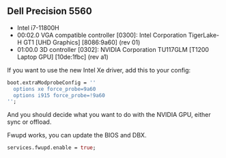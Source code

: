 ## Dell Precision 5560

- Intel i7-11800H
- 00:02.0 VGA compatible controller [0300]: Intel Corporation TigerLake-H GT1 [UHD Graphics] [8086:9a60] (rev 01)
- 01:00.0 3D controller [0302]: NVIDIA Corporation TU117GLM [T1200 Laptop GPU] [10de:1fbc] (rev a1)

If you want to use the new Intel Xe driver, add this to your config:
```nix
boot.extraModprobeConfig = ''
  options xe force_probe=9a60
  options i915 force_probe=!9a60
'';
```

And you should decide what you want to do with the NVIDIA GPU, either sync or offload.

Fwupd works, you can update the BIOS and DBX.
```nix
services.fwupd.enable = true;
```
